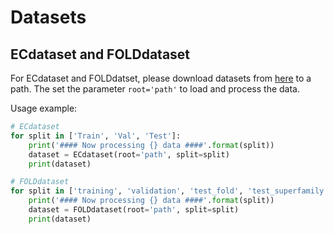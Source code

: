 # Datasets

## ECdataset and FOLDdataset

For ECdataset and FOLDdatset, please download datasets from [here](https://github.com/phermosilla/IEConv_proteins#download-the-preprocessed-datasets) to a path. The set the parameter `root='path'` to load and process the data.

Usage example:
```python
# ECdataset
for split in ['Train', 'Val', 'Test']:
    print('#### Now processing {} data ####'.format(split))
    dataset = ECdataset(root='path', split=split)
    print(dataset)

# FOLDdataset
for split in ['training', 'validation', 'test_fold', 'test_superfamily', 'test_family']:
    print('#### Now processing {} data ####'.format(split))
    dataset = FOLDdataset(root='path', split=split)
    print(dataset)
```